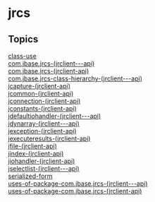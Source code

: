 # jrcs

## Topics

[class-use](./class-use)  
[com.jbase.jrcs-(jrclient---api)](./com.jbase.jrcs-(jrclient---api))  
[com.jbase.jrcs-(jrclient-api)](./com.jbase.jrcs-(jrclient-api))  
[com.jbase.jrcs-class-hierarchy-(jrclient---api)](./com.jbase.jrcs-class-hierarchy-(jrclient---api))  
[jcapture-(jrclient-api)](./jcapture-(jrclient-api))  
[jcommon-(jrclient-api)](./jcommon-(jrclient-api))  
[jconnection-(jrclient-api)](./jconnection-(jrclient-api))  
[jconstants-(jrclient-api)](./jconstants-(jrclient-api))  
[jdefaultiohandler-(jrclient---api)](./jdefaultiohandler-(jrclient---api))  
[jdynarray-(jrclient---api)](./jdynarray-(jrclient---api))  
[jexception-(jrclient-api)](./jexception-(jrclient-api))  
[jexecuteresults-(jrclient-api)](./jexecuteresults-(jrclient-api))  
[jfile-(jrclient-api)](./jfile-(jrclient-api))  
[jindex-(jrclient-api)](./jindex-(jrclient-api))  
[jiohandler-(jrclient-api)](./jiohandler-(jrclient-api))  
[jselectlist-(jrclient---api)](./jselectlist-(jrclient---api))  
[serialized-form](./serialized-form)  
[uses-of-package-com.jbase.jrcs-(jrclient---api)](./uses-of-package-com.jbase.jrcs-(jrclient---api))  
[uses-of-package-com.jbase.jrcs-(jrclient-api)](./uses-of-package-com.jbase.jrcs-(jrclient-api))  


